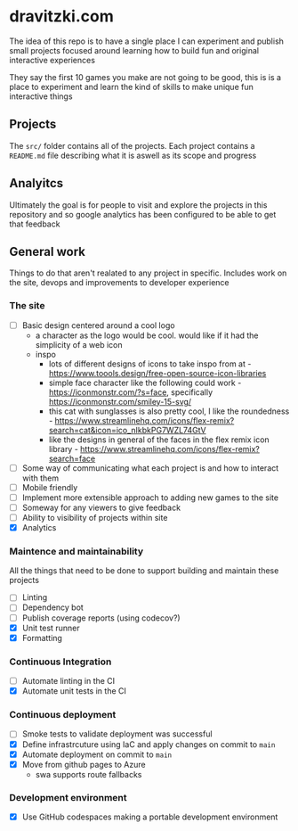 # dravitzki.com

The idea of this repo is to have a single place I can experiment and publish small projects focused around learning how to build fun and original interactive experiences

They say the first 10 games you make are not going to be good, this is is a place to experiment and learn the kind of skills to make unique fun interactive things

## Projects

The `src/` folder contains all of the projects. Each project contains a `README.md` file describing what it is aswell as its scope and progress

## Analyitcs

Ultimately the goal is for people to visit and explore the projects in this repository and so google analytics has been configured to be able to get that feedback

## General work

Things to do that aren't realated to any project in specific. Includes work on the site, devops and improvements to developer experience

### The site

- [ ] Basic design centered around a cool logo
  - a character as the logo would be cool. would like if it had the simplicity of a web icon
  - inspo
    - lots of different designs of icons to take inspo from at - https://www.toools.design/free-open-source-icon-libraries
    - simple face character like the following could work - https://iconmonstr.com/?s=face, specifically https://iconmonstr.com/smiley-15-svg/
    - this cat with sunglasses is also pretty cool, I like the roundedness - https://www.streamlinehq.com/icons/flex-remix?search=cat&icon=ico_nIkbkPG7WZL74GtV
    - like the designs in general of the faces in the flex remix icon library - https://www.streamlinehq.com/icons/flex-remix?search=face
- [ ] Some way of communicating what each project is and how to interact with them
- [ ] Mobile friendly
- [ ] Implement more extensible approach to adding new games to the site
- [ ] Someway for any viewers to give feedback
- [ ] Ability to visibility of projects within site
- [x] Analytics

### Maintence and maintainability

All the things that need to be done to support building and maintain these projects

- [ ] Linting
- [ ] Dependency bot
- [ ] Publish coverage reports (using codecov?)
- [x] Unit test runner
- [x] Formatting

### Continuous Integration

- [ ] Automate linting in the CI
- [x] Automate unit tests in the CI

### Continuous deployment

- [ ] Smoke tests to validate deployment was successful
- [x] Define infrastrcuture using IaC and apply changes on commit to `main`
- [x] Automate deployment on commit to `main`
- [x] Move from github pages to Azure
  - swa supports route fallbacks

### Development environment

- [x] Use GitHub codespaces making a portable development environment
